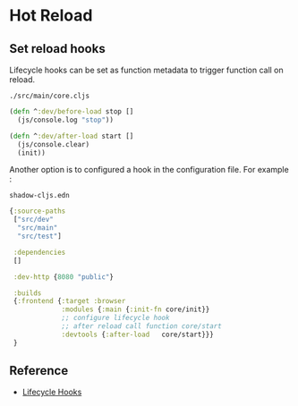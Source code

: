 # Hot Reload

## Set reload hooks

Lifecycle hooks can be set as function metadata to trigger function call on reload. 

`./src/main/core.cljs`
```clojure
(defn ^:dev/before-load stop []
  (js/console.log "stop"))

(defn ^:dev/after-load start []
  (js/console.clear)
  (init))
```

Another option is to configured a hook in the configuration file. For example :

`shadow-cljs.edn`
```clojure
{:source-paths
 ["src/dev"
  "src/main"
  "src/test"]

 :dependencies
 []

 :dev-http {8080 "public"}

 :builds
 {:frontend {:target :browser
             :modules {:main {:init-fn core/init}}
             ;; configure lifecycle hook
             ;; after reload call function core/start
             :devtools {:after-load   core/start}}}
 }
```


## Reference
- [Lifecycle Hooks](https://shadow-cljs.github.io/docs/UsersGuide.html#_lifecycle_hooks)
